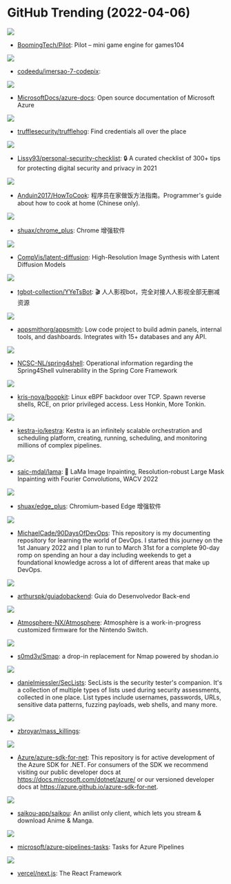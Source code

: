 # GitHub Trending (2022-04-06)

![](https://img.shields.io/badge/C%2B%2B-New%20210-green?style=flat-square&logo=appveyor)
- [BoomingTech/Pilot](https://github.com/BoomingTech/Pilot): Pilot – mini game engine for games104

![](https://img.shields.io/badge/Go-New%2017-green?style=flat-square&logo=appveyor)
- [codeedu/imersao-7-codepix](https://github.com/codeedu/imersao-7-codepix): 

![](https://img.shields.io/badge/PowerShell-New%206-green?style=flat-square&logo=appveyor)
- [MicrosoftDocs/azure-docs](https://github.com/MicrosoftDocs/azure-docs): Open source documentation of Microsoft Azure

![](https://img.shields.io/badge/Go-New%20330-green?style=flat-square&logo=appveyor)
- [trufflesecurity/trufflehog](https://github.com/trufflesecurity/trufflehog): Find credentials all over the place

![](https://img.shields.io/badge/none-New%20326-green?style=flat-square&logo=appveyor)
- [Lissy93/personal-security-checklist](https://github.com/Lissy93/personal-security-checklist): 🔒 A curated checklist of 300+ tips for protecting digital security and privacy in 2021

![](https://img.shields.io/badge/JavaScript-New%20414-green?style=flat-square&logo=appveyor)
- [Anduin2017/HowToCook](https://github.com/Anduin2017/HowToCook): 程序员在家做饭方法指南。Programmer's guide about how to cook at home (Chinese only).

![](https://img.shields.io/badge/C%2B%2B-New%2019-green?style=flat-square&logo=appveyor)
- [shuax/chrome_plus](https://github.com/shuax/chrome_plus): Chrome 增强软件

![](https://img.shields.io/badge/Jupyter%20Notebook-New%2064-green?style=flat-square&logo=appveyor)
- [CompVis/latent-diffusion](https://github.com/CompVis/latent-diffusion): High-Resolution Image Synthesis with Latent Diffusion Models

![](https://img.shields.io/badge/Python-New%20101-green?style=flat-square&logo=appveyor)
- [tgbot-collection/YYeTsBot](https://github.com/tgbot-collection/YYeTsBot): 🎬 人人影视bot，完全对接人人影视全部无删减资源

![](https://img.shields.io/badge/TypeScript-New%20179-green?style=flat-square&logo=appveyor)
- [appsmithorg/appsmith](https://github.com/appsmithorg/appsmith): Low code project to build admin panels, internal tools, and dashboards. Integrates with 15+ databases and any API.

![](https://img.shields.io/badge/Python-New%2024-green?style=flat-square&logo=appveyor)
- [NCSC-NL/spring4shell](https://github.com/NCSC-NL/spring4shell): Operational information regarding the Spring4Shell vulnerability in the Spring Core Framework

![](https://img.shields.io/badge/C-New%2084-green?style=flat-square&logo=appveyor)
- [kris-nova/boopkit](https://github.com/kris-nova/boopkit): Linux eBPF backdoor over TCP. Spawn reverse shells, RCE, on prior privileged access. Less Honkin, More Tonkin.

![](https://img.shields.io/badge/Java-New%20188-green?style=flat-square&logo=appveyor)
- [kestra-io/kestra](https://github.com/kestra-io/kestra): Kestra is an infinitely scalable orchestration and scheduling platform, creating, running, scheduling, and monitoring millions of complex pipelines.

![](https://img.shields.io/badge/Jupyter%20Notebook-New%2048-green?style=flat-square&logo=appveyor)
- [saic-mdal/lama](https://github.com/saic-mdal/lama): 🦙 LaMa Image Inpainting, Resolution-robust Large Mask Inpainting with Fourier Convolutions, WACV 2022

![](https://img.shields.io/badge/C%2B%2B-New%2022-green?style=flat-square&logo=appveyor)
- [shuax/edge_plus](https://github.com/shuax/edge_plus): Chromium-based Edge 增强软件

![](https://img.shields.io/badge/Shell-New%20165-green?style=flat-square&logo=appveyor)
- [MichaelCade/90DaysOfDevOps](https://github.com/MichaelCade/90DaysOfDevOps): This repository is my documenting repository for learning the world of DevOps. I started this journey on the 1st January 2022 and I plan to run to March 31st for a complete 90-day romp on spending an hour a day including weekends to get a foundational knowledge across a lot of different areas that make up DevOps.

![](https://img.shields.io/badge/none-New%2060-green?style=flat-square&logo=appveyor)
- [arthurspk/guiadobackend](https://github.com/arthurspk/guiadobackend): Guia do Desenvolvedor Back-end

![](https://img.shields.io/badge/C%2B%2B-New%2020-green?style=flat-square&logo=appveyor)
- [Atmosphere-NX/Atmosphere](https://github.com/Atmosphere-NX/Atmosphere): Atmosphère is a work-in-progress customized firmware for the Nintendo Switch.

![](https://img.shields.io/badge/Go-New%20194-green?style=flat-square&logo=appveyor)
- [s0md3v/Smap](https://github.com/s0md3v/Smap): a drop-in replacement for Nmap powered by shodan.io

![](https://img.shields.io/badge/PHP-New%2045-green?style=flat-square&logo=appveyor)
- [danielmiessler/SecLists](https://github.com/danielmiessler/SecLists): SecLists is the security tester's companion. It's a collection of multiple types of lists used during security assessments, collected in one place. List types include usernames, passwords, URLs, sensitive data patterns, fuzzing payloads, web shells, and many more.

![](https://img.shields.io/badge/none-New%2023-green?style=flat-square&logo=appveyor)
- [zbroyar/mass_killings](https://github.com/zbroyar/mass_killings): 

![](https://img.shields.io/badge/C%23-New%2067-green?style=flat-square&logo=appveyor)
- [Azure/azure-sdk-for-net](https://github.com/Azure/azure-sdk-for-net): This repository is for active development of the Azure SDK for .NET. For consumers of the SDK we recommend visiting our public developer docs at https://docs.microsoft.com/dotnet/azure/ or our versioned developer docs at https://azure.github.io/azure-sdk-for-net.

![](https://img.shields.io/badge/Kotlin-New%2014-green?style=flat-square&logo=appveyor)
- [saikou-app/saikou](https://github.com/saikou-app/saikou): An anilist only client, which lets you stream & download Anime & Manga.

![](https://img.shields.io/badge/TypeScript-New%201-green?style=flat-square&logo=appveyor)
- [microsoft/azure-pipelines-tasks](https://github.com/microsoft/azure-pipelines-tasks): Tasks for Azure Pipelines

![](https://img.shields.io/badge/JavaScript-New%20126-green?style=flat-square&logo=appveyor)
- [vercel/next.js](https://github.com/vercel/next.js): The React Framework

